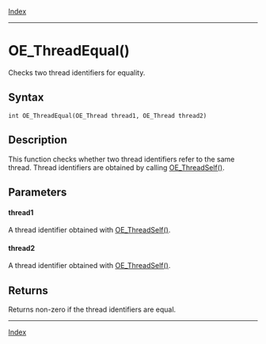 [Index](index.md)

---
# OE_ThreadEqual()

Checks two thread identifiers for equality.

## Syntax

    int OE_ThreadEqual(OE_Thread thread1, OE_Thread thread2)
## Description 

This function checks whether two thread identifiers refer to the same thread. Thread identifiers are obtained by calling [OE_ThreadSelf()](thread_8h_a6bff3d1b325e3770da54e4ec6444ea71_1a6bff3d1b325e3770da54e4ec6444ea71.md).



## Parameters

#### thread1

A thread identifier obtained with [OE_ThreadSelf()](thread_8h_a6bff3d1b325e3770da54e4ec6444ea71_1a6bff3d1b325e3770da54e4ec6444ea71.md).

#### thread2

A thread identifier obtained with [OE_ThreadSelf()](thread_8h_a6bff3d1b325e3770da54e4ec6444ea71_1a6bff3d1b325e3770da54e4ec6444ea71.md).

## Returns

Returns non-zero if the thread identifiers are equal.

---
[Index](index.md)

